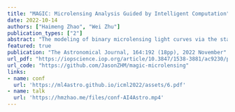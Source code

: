```yaml
---
title: "MAGIC: Microlensing Analysis Guided by Intelligent Computation"
date: 2022-10-14
authors: ["Haimeng Zhao", "Wei Zhu"]
publication_types: ["2"]
abstract: "The modeling of binary microlensing light curves via the standard sampling-based method can be challenging, because of the time-consuming light curve computation and the pathological likelihood landscape in the high-dimensional parameter space. In this work, we present MAGIC, which is a machine learning framework to efficiently and accurately infer the microlensing parameters of binary events with realistic data quality. In MAGIC, binary microlensing parameters are divided into two groups and inferred separately with different neural networks. The key feature of MAGIC is the introduction of neural controlled differential equation, which provides the capability to handle light curves with irregular sampling and large data gaps. Based on simulated light curves, we show that MAGIC can achieve fractional uncertainties of a few percent on the binary mass ratio and separation. We also test MAGIC on a real microlensing event. MAGIC is able to locate the degenerate solutions even when large data gaps are introduced. As irregular samplings are common in astronomical surveys, our method also has implications to other studies that involve time series."
featured: true
publication: "The Astronomical Journal, 164:192 (18pp), 2022 November"
url_pdf: "https://iopscience.iop.org/article/10.3847/1538-3881/ac9230/pdf"
url_code: "https://github.com/JasonZHM/magic-microlensing"
links:
- name: conf
  url: 'https://ml4astro.github.io/icml2022/assets/6.pdf'
- name: talk
  url: 'https://hmzhao.me/files/conf-AI4Astro.mp4'
---
```


